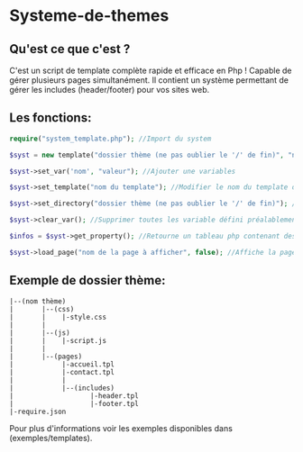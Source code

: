 # Systeme-de-themes

## Qu'est ce que c'est ?
C'est un script de template complète rapide et efficace en Php ! Capable de gérer plusieurs pages simultanément. Il contient un système permettant de gérer les includes (header/footer) pour vos sites web.

## Les fonctions:

```php
require("system_template.php"); //Import du system

$syst = new template("dossier thème (ne pas oublier le '/' de fin)", "nom du template"); //Utilisation de la classe plus configuration de base

$syst->set_var('nom', "valeur"); //Ajouter une variables

$syst->set_template("nom du template"); //Modifier le nom du template défini préalablement

$syst->set_directory("dossier thème (ne pas oublier le '/' de fin)"); //Modifier le dossier thème défini préalablement

$syst->clear_var(); //Supprimer toutes les variable défini préalablement

$infos = $syst->get_property(); //Retourne un tableau php contenant des informations sur le thème

$syst->load_page("nom de la page à afficher", false); //Affiche la page demandé, le paramètre boolean est le prise en compte ou pas des includes (header/footer)
```

## Exemple de dossier thème:
```
|--(nom thème)
|       |--(css)
|       |    |-style.css
|       |
|       |--(js)
|       |    |-script.js
|       |
|       |--(pages)
|            |-accueil.tpl
|            |-contact.tpl
|            |
|            |--(includes)
|                   |-header.tpl
|                   |-footer.tpl
|-require.json
```
Pour plus d'informations voir les exemples disponibles dans (exemples/templates).